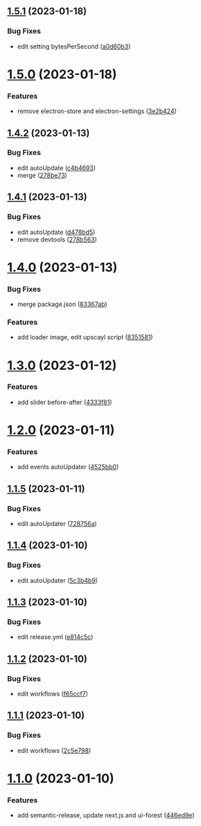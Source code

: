 ## [1.5.1](https://github.com/UrijHoruzij/super-resolution/compare/v1.5.0...v1.5.1) (2023-01-18)


### Bug Fixes

* edit setting bytesPerSecond ([a0d60b3](https://github.com/UrijHoruzij/super-resolution/commit/a0d60b31eadc9d7698c34e713250650e3919dd69))

# [1.5.0](https://github.com/UrijHoruzij/super-resolution/compare/v1.4.2...v1.5.0) (2023-01-18)


### Features

* remove electron-store and electron-settings ([3e2b424](https://github.com/UrijHoruzij/super-resolution/commit/3e2b42435ab47efdcd58ce205860a0e627dd98c5))

## [1.4.2](https://github.com/UrijHoruzij/super-resolution/compare/v1.4.1...v1.4.2) (2023-01-13)


### Bug Fixes

* edit autoUpdate ([c4b4693](https://github.com/UrijHoruzij/super-resolution/commit/c4b46939d1baecb57f1cc9133d524e359209023b))
* merge ([278be73](https://github.com/UrijHoruzij/super-resolution/commit/278be730ea8cabffaba4a0205f2f80280ae243bf))

## [1.4.1](https://github.com/UrijHoruzij/super-resolution/compare/v1.4.0...v1.4.1) (2023-01-13)


### Bug Fixes

* edit autoUpdate ([d478bd5](https://github.com/UrijHoruzij/super-resolution/commit/d478bd560192398a035d4d0bdccd60dc629e1f60))
* remove devtools ([278b563](https://github.com/UrijHoruzij/super-resolution/commit/278b5631d7ed37aca81e6b67ff48482d951c64f1))

# [1.4.0](https://github.com/UrijHoruzij/super-resolution/compare/v1.3.0...v1.4.0) (2023-01-13)


### Bug Fixes

* merge package.json ([83367ab](https://github.com/UrijHoruzij/super-resolution/commit/83367ab1af6135dc2db23eef041d65c92ec38af4))


### Features

* add loader image, edit upscayl script ([8351581](https://github.com/UrijHoruzij/super-resolution/commit/83515811a2e3299c9296e4d4a8bde42070815230))

# [1.3.0](https://github.com/UrijHoruzij/super-resolution/compare/v1.2.0...v1.3.0) (2023-01-12)


### Features

* add slider before-after ([4333f81](https://github.com/UrijHoruzij/super-resolution/commit/4333f81ee17a309e0156a72fe50c23b31c957416))

# [1.2.0](https://github.com/UrijHoruzij/super-resolution/compare/v1.1.5...v1.2.0) (2023-01-11)


### Features

* add events autoUpdater ([4525bb0](https://github.com/UrijHoruzij/super-resolution/commit/4525bb0540f9fe5ead52cb2be04f639b4cd4163a))

## [1.1.5](https://github.com/UrijHoruzij/super-resolution/compare/v1.1.4...v1.1.5) (2023-01-11)


### Bug Fixes

* edit autoUpdater ([728756a](https://github.com/UrijHoruzij/super-resolution/commit/728756aa54f25ca4addb7898d2928878173f9e74))

## [1.1.4](https://github.com/UrijHoruzij/super-resolution/compare/v1.1.3...v1.1.4) (2023-01-10)


### Bug Fixes

* edit autoUpdater ([5c3b4b9](https://github.com/UrijHoruzij/super-resolution/commit/5c3b4b9893d311512f25a64215a40c1128d8072c))

## [1.1.3](https://github.com/UrijHoruzij/super-resolution/compare/v1.1.2...v1.1.3) (2023-01-10)


### Bug Fixes

* edit release.yml ([e814c5c](https://github.com/UrijHoruzij/super-resolution/commit/e814c5c3f3023f8dfe0485a26f52e1a62e341d4d))

## [1.1.2](https://github.com/UrijHoruzij/super-resolution/compare/v1.1.1...v1.1.2) (2023-01-10)


### Bug Fixes

* edit workflows ([f65ccf7](https://github.com/UrijHoruzij/super-resolution/commit/f65ccf788eb47572bb9937fc3cc605b72453c719))

## [1.1.1](https://github.com/UrijHoruzij/super-resolution/compare/v1.1.0...v1.1.1) (2023-01-10)


### Bug Fixes

* edit workflows ([2c5e798](https://github.com/UrijHoruzij/super-resolution/commit/2c5e798a7f4d338a209c11ccf57a636ae12c50e0))

# [1.1.0](https://github.com/UrijHoruzij/super-resolution/compare/v1.0.0...v1.1.0) (2023-01-10)


### Features

* add semantic-release, update next.js and ui-forest ([446ed9e](https://github.com/UrijHoruzij/super-resolution/commit/446ed9ee9878f3f16f7412d3165cbbd588abbf13))
